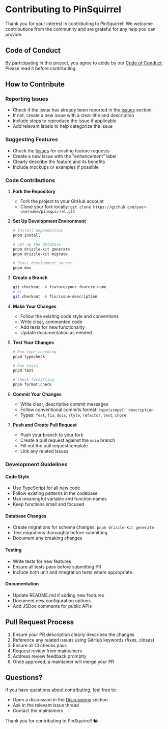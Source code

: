 # Contributing to PinSquirrel

Thank you for your interest in contributing to PinSquirrel! We welcome contributions from the community and are grateful for any help you can provide.

## Code of Conduct

By participating in this project, you agree to abide by our [Code of Conduct](CODE_OF_CONDUCT.md). Please read it before contributing.

## How to Contribute

### Reporting Issues

- Check if the issue has already been reported in the [Issues](https://github.com/andrewshell/pinsquirrel/issues) section
- If not, create a new issue with a clear title and description
- Include steps to reproduce the issue if applicable
- Add relevant labels to help categorize the issue

### Suggesting Features

- Check the [Issues](https://github.com/andrewshell/pinsquirrel/issues) for existing feature requests
- Create a new issue with the "enhancement" label
- Clearly describe the feature and its benefits
- Include mockups or examples if possible

### Code Contributions

1. **Fork the Repository**

   - Fork the project to your GitHub account
   - Clone your fork locally: `git clone https://github.com/your-username/pinsquirrel.git`

2. **Set Up Development Environment**

   ```bash
   # Install dependencies
   pnpm install

   # Set up the database
   pnpm drizzle-kit generate
   pnpm drizzle-kit migrate

   # Start development server
   pnpm dev
   ```

3. **Create a Branch**

   ```bash
   git checkout -b feature/your-feature-name
   # or
   git checkout -b fix/issue-description
   ```

4. **Make Your Changes**

   - Follow the existing code style and conventions
   - Write clear, commented code
   - Add tests for new functionality
   - Update documentation as needed

5. **Test Your Changes**

   ```bash
   # Run type checking
   pnpm typecheck

   # Run tests
   pnpm test

   # Check formatting
   pnpm format:check
   ```

6. **Commit Your Changes**

   - Write clear, descriptive commit messages
   - Follow conventional commits format: `type(scope): description`
   - Types: `feat`, `fix`, `docs`, `style`, `refactor`, `test`, `chore`

7. **Push and Create Pull Request**
   - Push your branch to your fork
   - Create a pull request against the `main` branch
   - Fill out the pull request template
   - Link any related issues

### Development Guidelines

#### Code Style

- Use TypeScript for all new code
- Follow existing patterns in the codebase
- Use meaningful variable and function names
- Keep functions small and focused

#### Database Changes

- Create migrations for schema changes: `pnpm drizzle-kit generate`
- Test migrations thoroughly before submitting
- Document any breaking changes

#### Testing

- Write tests for new features
- Ensure all tests pass before submitting PR
- Include both unit and integration tests where appropriate

#### Documentation

- Update README.md if adding new features
- Document new configuration options
- Add JSDoc comments for public APIs

## Pull Request Process

1. Ensure your PR description clearly describes the changes
2. Reference any related issues using GitHub keywords (fixes, closes)
3. Ensure all CI checks pass
4. Request review from maintainers
5. Address review feedback promptly
6. Once approved, a maintainer will merge your PR

## Questions?

If you have questions about contributing, feel free to:

- Open a discussion in the [Discussions](https://github.com/andrewshell/pinsquirrel/discussions) section
- Ask in the relevant issue thread
- Contact the maintainers

Thank you for contributing to PinSquirrel! 🐿️
